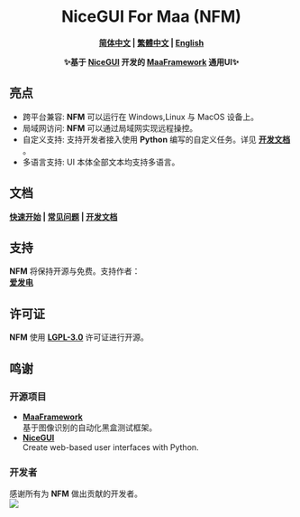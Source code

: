 <div align="center">

# NiceGUI For Maa (NFM)
**[简体中文]() | [繁體中文]() | [English]()**

**✨基于 **[NiceGUI](https://github.com/zauberzeug/nicegui)** 开发的 [MaaFramework](https://github.com/MaaXYZ/MaaFramework) 通用UI✨**
</div>

## 亮点
- 跨平台兼容: **NFM** 可以运行在 Windows,Linux 与 MacOS 设备上。
- 局域网访问: **NFM** 可以通过局域网实现远程操控。
- 自定义支持: 支持开发者接入使用 **Python** 编写的自定义任务。详见 **[开发文档](docs/zh-cn/Bulid/开发文档.md)** 。
- 多语言支持: UI 本体全部文本均支持多语言。

## 文档
**[快速开始](docs/zh-cn/Start/快速开始.md) | [常见问题](docs/zh-cn/Questions/常见问题.md) | [开发文档](docs/zh-cn/Bulid/开发文档.md)**

## 支持
**NFM** 将保持开源与免费。支持作者：\
**[爱发电](https://ifdian.net/a/weinibuliu)**

## 许可证
**NFM** 使用 **[LGPL-3.0](LICENSE.md)** 许可证进行开源。
## 鸣谢
### 开源项目
- **[MaaFramework](https://github.com/MaaXYZ/MaaFramework)**\
基于图像识别的自动化黑盒测试框架。
- **[NiceGUI](https://github.com/zauberzeug/nicegui)**\
Create web-based user interfaces with Python.

### 开发者
感谢所有为 **NFM** 做出贡献的开发者。\
<a href="https://github.com/weinibuliu/NiceGUI-For-Maa/graphs/contributors">
  <img src="https://contrib.rocks/image?repo=weinibuliu/NiceGUI-For-Maa&max=1000" />
</a>
